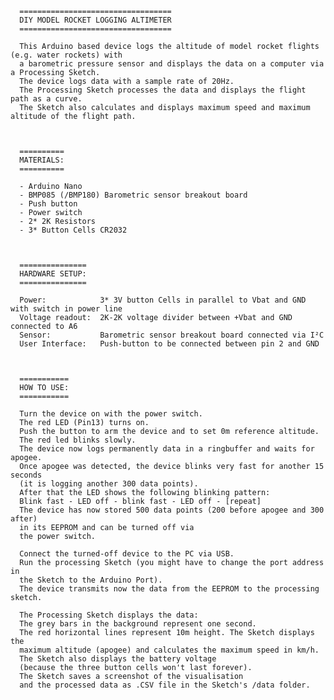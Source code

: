  
      ==================================
      DIY MODEL ROCKET LOGGING ALTIMETER
      ==================================
      
      This Arduino based device logs the altitude of model rocket flights (e.g. water rockets) with 
      a barometric pressure sensor and displays the data on a computer via a Processing Sketch. 
      The device logs data with a sample rate of 20Hz. 
      The Processing Sketch processes the data and displays the flight path as a curve. 
      The Sketch also calculates and displays maximum speed and maximum altitude of the flight path.
      
      
     
      ==========
      MATERIALS:
      ==========
      
      - Arduino Nano
      - BMP085 (/BMP180) Barometric sensor breakout board 
      - Push button
      - Power switch
      - 2* 2K Resistors
      - 3* Button Cells CR2032
      
      
      
      ===============
      HARDWARE SETUP:
      ===============
      
      Power:            3* 3V button Cells in parallel to Vbat and GND with switch in power line
      Voltage readout:  2K-2K voltage divider between +Vbat and GND connected to A6
      Sensor:           Barometric sensor breakout board connected via I²C
      User Interface:   Push-button to be connected between pin 2 and GND
      
      
      
      ===========
      HOW TO USE:
      ===========
      
      Turn the device on with the power switch. 
      The red LED (Pin13) turns on. 
      Push the button to arm the device and to set 0m reference altitude.
      The red led blinks slowly.
      The device now logs permanently data in a ringbuffer and waits for apogee.
      Once apogee was detected, the device blinks very fast for another 15 seconds 
      (it is logging another 300 data points).
      After that the LED shows the following blinking pattern:
      Blink fast - LED off - blink fast - LED off - [repeat]
      The device has now stored 500 data points (200 before apogee and 300 after) 
      in its EEPROM and can be turned off via 
      the power switch.
      
      Connect the turned-off device to the PC via USB.
      Run the processing Sketch (you might have to change the port address in 
      the Sketch to the Arduino Port).
      The device transmits now the data from the EEPROM to the processing sketch.
      
      The Processing Sketch displays the data: 
      The grey bars in the background represent one second. 
      The red horizontal lines represent 10m height. The Sketch displays the 
      maximum altitude (apogee) and calculates the maximum speed in km/h.
      The Sketch also displays the battery voltage 
      (because the three button cells won't last forever).
      The Sketch saves a screenshot of the visualisation 
      and the processed data as .CSV file in the Sketch's /data folder.
   
